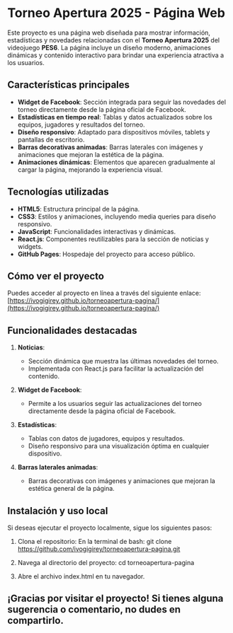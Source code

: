 # Torneo Apertura 2025 - Página Web

Este proyecto es una página web diseñada para mostrar información, estadísticas y novedades relacionadas con el **Torneo Apertura 2025** del videojuego **PES6**. La página incluye un diseño moderno, animaciones dinámicas y contenido interactivo para brindar una experiencia atractiva a los usuarios.

## Características principales

- **Widget de Facebook**: Sección integrada para seguir las novedades del torneo directamente desde la página oficial de Facebook.
- **Estadísticas en tiempo real**: Tablas y datos actualizados sobre los equipos, jugadores y resultados del torneo.
- **Diseño responsivo**: Adaptado para dispositivos móviles, tablets y pantallas de escritorio.
- **Barras decorativas animadas**: Barras laterales con imágenes y animaciones que mejoran la estética de la página.
- **Animaciones dinámicas**: Elementos que aparecen gradualmente al cargar la página, mejorando la experiencia visual.

## Tecnologías utilizadas

- **HTML5**: Estructura principal de la página.
- **CSS3**: Estilos y animaciones, incluyendo media queries para diseño responsivo.
- **JavaScript**: Funcionalidades interactivas y dinámicas.
- **React.js**: Componentes reutilizables para la sección de noticias y widgets.
- **GitHub Pages**: Hospedaje del proyecto para acceso público.


## Cómo ver el proyecto

Puedes acceder al proyecto en línea a través del siguiente enlace:  
[https://ivogigirey.github.io/torneoapertura-pagina/](https://ivogigirey.github.io/torneoapertura-pagina/)

## Funcionalidades destacadas

1. **Noticias**:
   - Sección dinámica que muestra las últimas novedades del torneo.
   - Implementada con React.js para facilitar la actualización del contenido.

2. **Widget de Facebook**:
   - Permite a los usuarios seguir las actualizaciones del torneo directamente desde la página oficial de Facebook.

3. **Estadísticas**:
   - Tablas con datos de jugadores, equipos y resultados.
   - Diseño responsivo para una visualización óptima en cualquier dispositivo.

4. **Barras laterales animadas**:
   - Barras decorativas con imágenes y animaciones que mejoran la estética general de la página.

## Instalación y uso local

Si deseas ejecutar el proyecto localmente, sigue los siguientes pasos:

1. Clona el repositorio:
   En la terminal de bash:
   git clone https://github.com/ivogigirey/torneoapertura-pagina.git

2. Navega al directorio del proyecto:
    cd torneoapertura-pagina

3. Abre el archivo index.html en tu navegador.

## ¡Gracias por visitar el proyecto! Si tienes alguna sugerencia o comentario, no dudes en compartirlo.